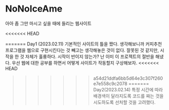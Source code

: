 # NoNoIceAme
 아아 좀 그만 마시고 싶을 때에 들리는 웹사이트

<<<<<<< HEAD

=======
Day1 (2023.02.11)
기본적인 사이트의 틀을 짰다. 
생각해보니까 커피추천 프로그램을 웹으로 구현시킨다는 것 빼고는 생각해놓은 것이 없다.
잘못된 것 같지만, 시작을 한 것 자체가 훌륭하다. 시작이 반이지 않는가? 난 이미 이 프로젝트의 절반을 해냈다.
우선 웹에 대한 공부를 하면서 어떻게 사이트가 작동할지 구상해보자.
<<<<<<< HEAD
>>>>>>> a54d21ddfa6bb5d64e3c307f260e7e558c9c2078
=======
Day2(2023.02.14)
특정 시간에 따라 배경색이 달라지도록 코드를 짜는 것을 시도하도록 선처할 것을 고려했다.
